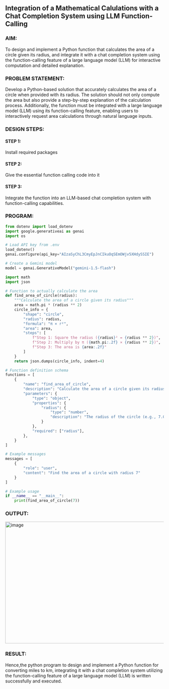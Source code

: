 ## Integration of a Mathematical Calulations with a Chat Completion System using LLM Function-Calling

### AIM:
To design and implement a Python function that calculates the area of a circle given its radius, and integrate it with a chat completion system using the function-calling feature of a large language model (LLM) for interactive computation and detailed explanation.

### PROBLEM STATEMENT:
Develop a Python-based solution that accurately calculates the area of a circle when provided with its radius. The solution should not only compute the area but also provide a step-by-step explanation of the calculation process. Additionally, the function must be integrated with a large language model (LLM) using its function-calling feature, enabling users to interactively request area calculations through natural language inputs.

### DESIGN STEPS:

#### STEP 1:
Install required packages

#### STEP 2:
Give the essential function calling code into it

#### STEP 3:
Integrate the function into an LLM-based chat completion system with function-calling capabilities.

### PROGRAM:
```python
from dotenv import load_dotenv
import google.generativeai as genai
import os

# Load API key from .env
load_dotenv()
genai.configure(api_key="AIzaSyChL3CmyEpJnCIkuOqSEmOWjv5XHdySSIE")

# Create a Gemini model
model = genai.GenerativeModel("gemini-1.5-flash")

import math
import json

# Function to actually calculate the area
def find_area_of_circle(radius):
    """Calculate the area of a circle given its radius"""
    area = math.pi * (radius ** 2)
    circle_info = {
        "shape": "circle",
        "radius": radius,
        "formula": "π × r²",
        "area": area,
        "steps": [
            f"Step 1: Square the radius ({radius}² = {radius ** 2})",
            f"Step 2: Multiply by π ({math.pi:.2f} × {radius ** 2})",
            f"Step 3: The area is {area:.2f}"
        ]
    }
    return json.dumps(circle_info, indent=4)

# Function definition schema
functions = [
    {
        "name": "find_area_of_circle",
        "description": "Calculate the area of a circle given its radius",
        "parameters": {
            "type": "object",
            "properties": {
                "radius": {
                    "type": "number",
                    "description": "The radius of the circle (e.g., 7.0)",
                }
            },
            "required": ["radius"],
        },
    }
]

# Example messages
messages = [
    {
        "role": "user",
        "content": "Find the area of a circle with radius 7"
    }
]

# Example usage
if __name__ == "__main__":
    print(find_area_of_circle(7))
```

### OUTPUT:

<img width="923" height="387" alt="image" src="https://github.com/user-attachments/assets/56a7bb93-60aa-455e-8fd2-e891c3dd7e5b" />




### RESULT:
Hence,the python program to design and implement a Python function for converting miles to km, integrating it with a chat completion system utilizing the function-calling feature of a large language model (LLM) is written successfully and executed.
